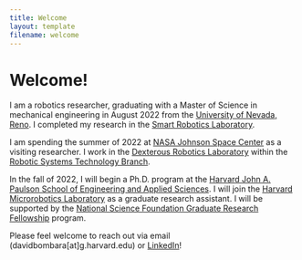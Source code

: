 ```yaml
---
title: Welcome
layout: template
filename: welcome
--- 
```


# Welcome!

I am a robotics researcher, graduating with a Master of Science in mechanical engineering in August 2022 from the [University of Nevada, Reno](https://www.unr.edu/). I completed my research in the [Smart Robotics Laboratory](https://packpages.unr.edu/jun).

I am spending the summer of 2022 at [NASA Johnson Space Center](https://www.nasa.gov/centers/johnson/home/index.html) as a visiting researcher. I work in the [Dexterous Robotics Laboratory](https://www.nasa.gov/centers/johnson/partnerships/eddc/ra/dexterous-robotics-laboratory) within the [Robotic Systems Technology Branch](https://er.jsc.nasa.gov/er4/). 

In the fall of 2022, I will begin a Ph.D. program at the [Harvard John A. Paulson School of Engineering and Applied Sciences](https://www.seas.harvard.edu/). I will join the [Harvard Microrobotics Laboratory](https://www.micro.seas.harvard.edu/) as a graduate research assistant. I will be supported by the [National Science Foundation Graduate Research Fellowship](https://www.nsfgrfp.org/) program.

Please feel welcome to reach out via email (davidbombara\[at\]g.harvard.edu) or [LinkedIn](https://www.linkedin.com/in/david-bombara-jr/)!
